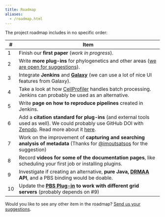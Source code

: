 ```yaml
---
title: Roadmap
aliases:
  - /roadmap.html
---
```


The project roadmap includes in no specific order:

<table class="pure-table pure-table-horizontal">
    <thead>
        <tr>
            <th>#</th>
            <th>Item</th>
        </tr>
    </thead>
    <tbody>
    	<tr>
    		<td>1</td>
    		<td>Finish our <strong>first paper</strong> (<i>work in progress</i>).</td>
    	</tr>
    	<tr>
    		<td>2</td>
    		<td>Write <strong>more plug-ins</strong> for phylogenetics and other areas (<a href="https://groups.google.com/forum/#!forum/biouno-developers">we are open for suggestions</a>).</td>
    	</tr>
    	<tr>
    		<td>3</td>
    		<td>Integrate <strong>Jenkins</strong> and <strong><a href="http://galaxyproject.org">Galaxy</a></strong> (we can use a lot of nice UI features from Galaxy).</td>
    	</tr>
    	<tr>
    		<td>4</td>
    		<td>Take a look at how <a href="http://cellprofiler.org">CellProfiler</a> handles batch processing. Jenkins can probably be used as an alternative.</td>
    	</tr>
    	<tr>
    		<td>5</td>
    		<td>Write <strong>page on how to reproduce pipelines</strong> created in Jenkins.</td>
    	</tr>
    	<tr>
    		<td>6</td>
    		<td>Add a <strong>citation standard for plug-ins</strong> (and external tools used as well). We could probably use GitHub DOI with <a href="https://zenodo.org">Zenodo</a>. Read more about it <a href="https://github.com/blog/1840-improving-github-for-science">here</a>.</td>
    	</tr>
    	<tr>
    		<td>7</td>
    		<td>Work on the improvement of <strong>capturing and searching analysis of metadata</strong> (Thanks for <a href="https://github.com/imoutsatsos">@imoutsatsos</a> for the suggestion)</td>
    	</tr>
    	<tr>
    		<td>8</td>
    		<td>Record <strong>videos for some of the documentation pages</strong>, like scheduling your first job or installing plugins.</td>
    	</tr>
    	<tr>
    		<td>9</td>
    		<td>Investigate if creating an alternative, <strong>pure Java, <a href="http://www.drmaa.org/">DRMAA</a> API</strong>, and a PBS binding would be doable.</td>
    	</tr>
    	<tr>
    		<td>10</td>
    		<td>Update the <strong><a href="https://github.com/biouno/pbs-plugin">PBS Plug-in</a> to work with different grid servers</strong> (probably depends on #9)</td>
    	</tr>
    </tbody>
</table>

Would you like to see any other item in the roadmap? [Send us your suggestions](https://groups.google.com/forum/#!forum/biouno-developers).
